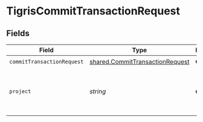 # TigrisCommitTransactionRequest


## Fields

| Field                                                                                     | Type                                                                                      | Required                                                                                  | Description                                                                               |
| ----------------------------------------------------------------------------------------- | ----------------------------------------------------------------------------------------- | ----------------------------------------------------------------------------------------- | ----------------------------------------------------------------------------------------- |
| `commitTransactionRequest`                                                                | [shared.CommitTransactionRequest](../../../sdk/models/shared/committransactionrequest.md) | :heavy_check_mark:                                                                        | N/A                                                                                       |
| `project`                                                                                 | *string*                                                                                  | :heavy_check_mark:                                                                        | Project name whose DB this transaction belongs to.                                        |